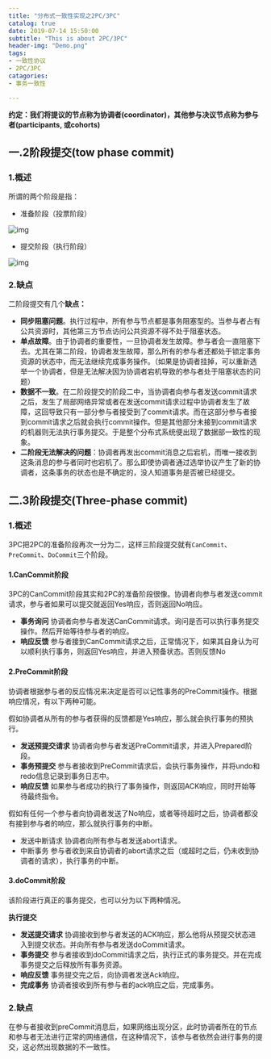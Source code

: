 ```yaml
---
title: "分布式一致性实现之2PC/3PC"
catalog: true
date: 2019-07-14 15:50:00
subtitle: "This is about 2PC/3PC"
header-img: "Demo.png"
tags:
- 一致性协议
- 2PC/3PC
catagories:
- 事务一致性

---
```


**约定：我们将提议的节点称为协调者(coordinator)，其他参与决议节点称为参与者(participants, 或cohorts)**

## 一.2阶段提交(tow phase commit)

### 1.概述

所谓的两个阶段是指：

- 准备阶段（投票阶段）

![img](https://img-blog.csdnimg.cn/20190714155526373.png?x-oss-process=image/watermark,type_ZmFuZ3poZW5naGVpdGk,shadow_10,text_aHR0cHM6Ly9ibG9nLmNzZG4ubmV0L2Nocmlzc3c=,size_16,color_FFFFFF,t_70)

- 提交阶段（执行阶段）

![img](https://img-blog.csdnimg.cn/20190714155604707.png?x-oss-process=image/watermark,type_ZmFuZ3poZW5naGVpdGk,shadow_10,text_aHR0cHM6Ly9ibG9nLmNzZG4ubmV0L2Nocmlzc3c=,size_16,color_FFFFFF,t_70)

### 2.缺点

二阶段提交有几个**缺点：**

- **同步阻塞问题**。执行过程中，所有参与节点都是事务阻塞型的。当参与者占有公共资源时，其他第三方节点访问公共资源不得不处于阻塞状态。
- **单点故障**。由于协调者的重要性，一旦协调者发生故障。参与者会一直阻塞下去。尤其在第二阶段，协调者发生故障，那么所有的参与者还都处于锁定事务资源的状态中，而无法继续完成事务操作。（如果是协调者挂掉，可以重新选举一个协调者，但是无法解决因为协调者宕机导致的参与者处于阻塞状态的问题）
- **数据不一致**。在二阶段提交的阶段二中，当协调者向参与者发送commit请求之后，发生了局部网络异常或者在发送commit请求过程中协调者发生了故障，这回导致只有一部分参与者接受到了commit请求。而在这部分参与者接到commit请求之后就会执行commit操作。但是其他部分未接到commit请求的机器则无法执行事务提交。于是整个分布式系统便出现了数据部一致性的现象。
- **二阶段无法解决的问题**：协调者再发出commit消息之后宕机，而唯一接收到这条消息的参与者同时也宕机了。那么即使协调者通过选举协议产生了新的协调者，这条事务的状态也是不确定的，没人知道事务是否被已经提交。

## 二.3阶段提交(Three-phase commit)

### 1.概述

3PC把2PC的准备阶段再次一分为二，这样三阶段提交就有`CanCommit`、`PreCommit`、`DoCommit`三个阶段。

#### 1.CanCommit阶段

3PC的CanCommit阶段其实和2PC的准备阶段很像。协调者向参与者发送commit请求，参与者如果可以提交就返回Yes响应，否则返回No响应。

- **事务询问** 协调者向参与者发送CanCommit请求。询问是否可以执行事务提交操作。然后开始等待参与者的响应。
- **响应反馈** 参与者接到CanCommit请求之后，正常情况下，如果其自身认为可以顺利执行事务，则返回Yes响应，并进入预备状态。否则反馈No

 

#### 2.PreCommit阶段

协调者根据参与者的反应情况来决定是否可以记性事务的PreCommit操作。根据响应情况，有以下两种可能。

假如协调者从所有的参与者获得的反馈都是Yes响应，那么就会执行事务的预执行。

- **发送预提交请求** 协调者向参与者发送PreCommit请求，并进入Prepared阶段。
- **事务预提交** 参与者接收到PreCommit请求后，会执行事务操作，并将undo和redo信息记录到事务日志中。
- **响应反馈** 如果参与者成功的执行了事务操作，则返回ACK响应，同时开始等待最终指令。

假如有任何一个参与者向协调者发送了No响应，或者等待超时之后，协调者都没有接到参与者的响应，那么就执行事务的中断。

- 发送中断请求 协调者向所有参与者发送abort请求。
- 中断事务 参与者收到来自协调者的abort请求之后（或超时之后，仍未收到协调者的请求），执行事务的中断。

 

#### 3.doCommit阶段

该阶段进行真正的事务提交，也可以分为以下两种情况。

**执行提交**

- **发送提交请求** 协调接收到参与者发送的ACK响应，那么他将从预提交状态进入到提交状态。并向所有参与者发送doCommit请求。
- **事务提交** 参与者接收到doCommit请求之后，执行正式的事务提交。并在完成事务提交之后释放所有事务资源。
- **响应反馈** 事务提交完之后，向协调者发送Ack响应。
- **完成事务** 协调者接收到所有参与者的ack响应之后，完成事务。



### 2.缺点

在参与者接收到preCommit消息后，如果网络出现分区，此时协调者所在的节点和参与者无法进行正常的网络通信，在这种情况下，该参与者依然会进行事务的提交，这必然出现数据的不一致性。

